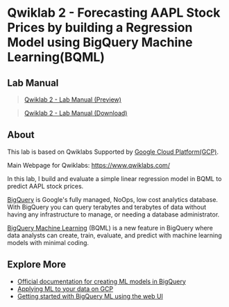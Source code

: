 # Qwiklab 2 - Forecasting AAPL Stock Prices by building a Regression Model using BigQuery Machine Learning(BQML)

## Lab Manual
>[Qwiklab 2 - Lab Manual (Preview)](https://github.com/PeterQiu0516/GoogleCloud-ML-for-Trading/blob/master/Course%201%20-%20Introduction%20to%20Trading%2C%20Machine%20Learning%20%26%20GCP/Qwiklab%202%20-%20Forecasting%20AAPL%20Stock%20Prices%20by%20building%20a%20Regression%20Model%20using%20BigQuery%20Machine%20Learning(BQML)/Lab%20Manual.pdf)

>[Qwiklab 2 - Lab Manual (Download)](https://github.com/PeterQiu0516/GoogleCloud-ML-for-Trading/raw/master/Course%201%20-%20Introduction%20to%20Trading%2C%20Machine%20Learning%20%26%20GCP/Qwiklab%202%20-%20Forecasting%20AAPL%20Stock%20Prices%20by%20building%20a%20Regression%20Model%20using%20BigQuery%20Machine%20Learning(BQML)/Lab%20Manual.pdf)

## About
This lab is based on Qwiklabs Supported by [Google Cloud Platform(GCP)](https://cloud.google.com/). 

Main Webpage for Qwiklabs: https://www.qwiklabs.com/

In this lab, I build and evaluate a simple linear regression model in BQML to predict AAPL stock prices.

[BigQuery](https://cloud.google.com/bigquery/) is Google's fully managed, NoOps, low cost analytics database. With BigQuery you can query terabytes and terabytes of data without having any infrastructure to manage, or needing a database administrator.

[BigQuery Machine Learning](https://cloud.google.com/bigquery/docs/bigqueryml-analyst-start) (BQML) is a new feature in BigQuery where data analysts can create, train, evaluate, and predict with machine learning models with minimal coding.

## Explore More
+ [Official documentation for creating ML models in BigQuery](https://cloud.google.com/bigquery-ml/docs/reference/standard-sql/bigqueryml-syntax-create)
+ [Applying ML to your data on GCP](https://www.coursera.org/learn/data-insights-gcp-apply-ml)
+ [Getting started with BigQuery ML using the web UI](https://cloud.google.com/bigquery-ml/docs/bigqueryml-web-ui-start)
